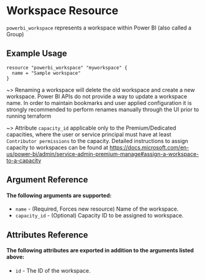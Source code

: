 # Workspace Resource
`powerbi_workspace` represents a workspace within Power BI (also called a Group)

## Example Usage
```hcl
resource "powerbi_workspace" "myworkspace" {
  name = "Sample workspace"
}
```

~> Renaming a workspace will delete the old workspace and create a new workspace. Power BI APIs do not provide a way to update a workspace name. In order to maintain bookmarks and user applied configuration it is strongly recommended to perform renames manually through the UI prior to running terraform

~> Attribute `capacity_id` applicable only to the Premium/Dedicated capacities, where the user or service principal must have at least `Contributor permissions` to the capacity.
Detailed instructions to assign capacity to workspaces can be found at https://docs.microsoft.com/en-us/power-bi/admin/service-admin-premium-manage#assign-a-workspace-to-a-capacity

## Argument Reference
#### The following arguments are supported:
<!-- docgen:NonComputedParameters -->
* `name` - (Required, Forces new resource) Name of the workspace.
* `capacity_id` - (Optional) Capacity ID to be assigned to workspace.
<!-- /docgen -->

## Attributes Reference
#### The following attributes are exported in addition to the arguments listed above:
* `id` - The ID of the workspace.
<!-- docgen:ComputedParameters -->

<!-- /docgen -->
